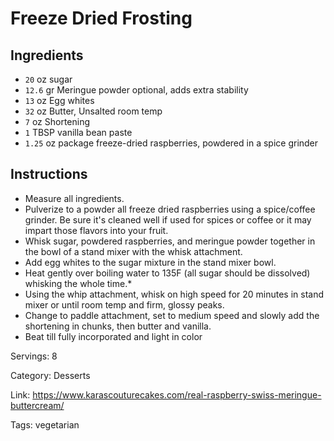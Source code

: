 # Freeze Dried Frosting

## Ingredients

- `20` oz sugar
- `12.6` gr Meringue powder optional, adds extra stability
- `13` oz Egg whites
- `32` oz Butter, Unsalted room temp
- `7` oz Shortening
- `1` TBSP vanilla bean paste
- `1.25` oz package freeze-dried raspberries, powdered in a spice grinder

## Instructions

- Measure all ingredients.
- Pulverize to a powder all freeze dried raspberries using a spice/coffee grinder. Be sure it's cleaned well if used for spices or coffee or it may impart those flavors into your fruit.
- Whisk sugar, powdered raspberries, and meringue powder together in the bowl of a stand mixer with the whisk attachment.
- Add egg whites to the sugar mixture in the stand mixer bowl.
- Heat gently over boiling water to 135F (all sugar should be dissolved) whisking the whole time.*
- Using the whip attachment, whisk on high speed for 20 minutes in stand mixer or until room temp and firm, glossy peaks.
- Change to paddle attachment, set to medium speed and slowly add the shortening in chunks, then butter and vanilla.
- Beat till fully incorporated and light in color

Servings: 8

Category: Desserts

Link: https://www.karascouturecakes.com/real-raspberry-swiss-meringue-buttercream/

Tags: vegetarian

